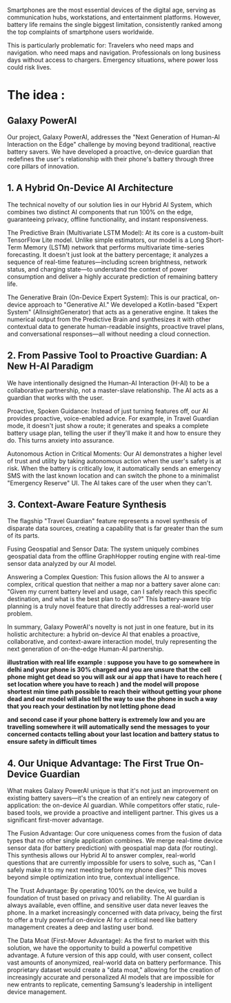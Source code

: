 Smartphones are the most essential devices of the digital age, serving as communication hubs, workstations, and entertainment platforms. However, battery life remains the single biggest limitation, consistently ranked among the top complaints of smartphone users worldwide.

This is particularly problematic for:
Travelers who need maps and navigation.
who need maps and navigation.
Professionals on long business days without access to chargers.
Emergency situations, where power loss could risk lives.

# The idea :

## Galaxy PowerAI

Our project, Galaxy PowerAI, addresses the "Next Generation of Human-AI Interaction on the Edge" challenge by moving beyond traditional, reactive battery savers. We have developed a proactive, on-device guardian that redefines the user's relationship with their phone's battery through three core pillars of innovation.

## 1. A Hybrid On-Device AI Architecture
The technical novelty of our solution lies in our Hybrid AI System, which combines two distinct AI components that run 100% on the edge, guaranteeing privacy, offline functionality, and instant responsiveness.

The Predictive Brain (Multivariate LSTM Model): At its core is a custom-built TensorFlow Lite model. Unlike simple estimators, our model is a Long Short-Term Memory (LSTM) network that performs multivariate time-series forecasting. It doesn't just look at the battery percentage; it analyzes a sequence of real-time features—including screen brightness, network status, and charging state—to understand the context of power consumption and deliver a highly accurate prediction of remaining battery life.

The Generative Brain (On-Device Expert System): This is our practical, on-device approach to "Generative AI." We developed a Kotlin-based "Expert System" (AIInsightGenerator) that acts as a generative engine. It takes the numerical output from the Predictive Brain and synthesizes it with other contextual data to generate human-readable insights, proactive travel plans, and conversational responses—all without needing a cloud connection.

## 2. From Passive Tool to Proactive Guardian: A New H-AI Paradigm
We have intentionally designed the Human-AI Interaction (H-AI) to be a collaborative partnership, not a master-slave relationship. The AI acts as a guardian that works with the user.

Proactive, Spoken Guidance: Instead of just turning features off, our AI provides proactive, voice-enabled advice. For example, in Travel Guardian mode, it doesn't just show a route; it generates and speaks a complete battery usage plan, telling the user if they'll make it and how to ensure they do. This turns anxiety into assurance.

Autonomous Action in Critical Moments: Our AI demonstrates a higher level of trust and utility by taking autonomous action when the user's safety is at risk. When the battery is critically low, it automatically sends an emergency SMS with the last known location and can switch the phone to a minimalist "Emergency Reserve" UI. The AI takes care of the user when they can't.

## 3. Context-Aware Feature Synthesis
The flagship "Travel Guardian" feature represents a novel synthesis of disparate data sources, creating a capability that is far greater than the sum of its parts.

Fusing Geospatial and Sensor Data: The system uniquely combines geospatial data from the offline GraphHopper routing engine with real-time sensor data analyzed by our AI model.

Answering a Complex Question: This fusion allows the AI to answer a complex, critical question that neither a map nor a battery saver alone can: "Given my current battery level and usage, can I safely reach this specific destination, and what is the best plan to do so?" This battery-aware trip planning is a truly novel feature that directly addresses a real-world user problem.

In summary, Galaxy PowerAI's novelty is not just in one feature, but in its holistic architecture: a hybrid on-device AI that enables a proactive, collaborative, and context-aware interaction model, truly representing the next generation of on-the-edge Human-AI partnership.

**illustration with real life example : suppose you have to go somewhere in delhi and your phone is 30% charged and you are unsure that the cell phone might get dead so you will ask our ai app that i have to reach here ( set location where you have to reach ) and the model will propose shortest min time path possible to reach their without getting your phone dead and our model will also tell the way to use the phone in such a way that you reach your destination by not letting phone dead**

**and second case if your phone battery is extremely low and you are travelling somewhere it will automatically send the messages to your concerned contacts telling about your last location and battery status to ensure safety in difficult times**

## 4. Our Unique Advantage: The First True On-Device Guardian
What makes Galaxy PowerAI unique is that it's not just an improvement on existing battery savers—it's the creation of an entirely new category of application: the on-device AI guardian. While competitors offer static, rule-based tools, we provide a proactive and intelligent partner. This gives us a significant first-mover advantage.

The Fusion Advantage: Our core uniqueness comes from the fusion of data types that no other single application combines. We merge real-time device sensor data (for battery prediction) with geospatial map data (for routing). This synthesis allows our Hybrid AI to answer complex, real-world questions that are currently impossible for users to solve, such as, "Can I safely make it to my next meeting before my phone dies?" This moves beyond simple optimization into true, contextual intelligence.

The Trust Advantage: By operating 100% on the device, we build a foundation of trust based on privacy and reliability. The AI guardian is always available, even offline, and sensitive user data never leaves the phone. In a market increasingly concerned with data privacy, being the first to offer a truly powerful on-device AI for a critical need like battery management creates a deep and lasting user bond.

The Data Moat (First-Mover Advantage): As the first to market with this solution, we have the opportunity to build a powerful competitive advantage. A future version of this app could, with user consent, collect vast amounts of anonymized, real-world data on battery performance. This proprietary dataset would create a "data moat," allowing for the creation of increasingly accurate and personalized AI models that are impossible for new entrants to replicate, cementing Samsung's leadership in intelligent device management.
